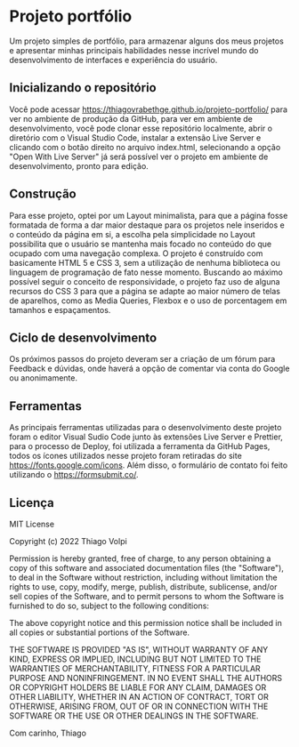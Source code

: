 # Projeto portfólio

Um projeto simples de portfólio, para armazenar alguns dos meus projetos e apresentar minhas principais habilidades nesse incrível mundo do desenvolvimento de interfaces e experiência do usuário.

## Inicializando o repositório

Você pode acessar https://thiagovrabethge.github.io/projeto-portfolio/ para ver no ambiente de produção da GitHub, para ver em ambiente de desenvolvimento, você pode clonar esse repositório localmente, abrir o diretório com o Visual Studio Code, instalar a extensão Live Server e clicando com o botão direito no arquivo index.html, selecionando a opção "Open With Live Server" já será possível ver o projeto em ambiente de desenvolvimento, pronto para edição.

## Construção

Para esse projeto, optei por um Layout minimalista, para que a página fosse formatada de forma a dar maior destaque para os projetos nele inseridos e o conteúdo da página em si, a escolha pela simplicidade no Layout possibilita que o usuário se mantenha mais focado no conteúdo do que ocupado com uma navegação complexa. O projeto é construído com basicamente HTML 5 e CSS 3, sem a utilização de nenhuma biblioteca ou linguagem de programação de fato nesse momento. Buscando ao máximo possível seguir o conceito de responsividade, o projeto faz uso de alguna recursos do CSS 3 para que a página se adapte ao maior número de telas de aparelhos, como as Media Queries, Flexbox e o uso de porcentagem em tamanhos e espaçamentos.

## Ciclo de desenvolvimento

Os próximos passos do projeto deveram ser a criação de um fórum para Feedback e dúvidas, onde haverá a opção de comentar via conta do Google ou anonimamente.

## Ferramentas

As principais ferramentas utilizadas para o desenvolvimento deste projeto foram o editor Visual Sudio Code junto às extensões Live Server e Prettier, para o processo de Deploy, foi utilizada a ferramenta da GitHub Pages, todos os ícones utilizados nesse projeto foram retiradas do site https://fonts.google.com/icons.
Além disso, o formulário de contato foi feito utilizando o https://formsubmit.co/.

## Licença

MIT License

Copyright (c) 2022 Thiago Volpi

Permission is hereby granted, free of charge, to any person obtaining a copy
of this software and associated documentation files (the "Software"), to deal
in the Software without restriction, including without limitation the rights
to use, copy, modify, merge, publish, distribute, sublicense, and/or sell
copies of the Software, and to permit persons to whom the Software is
furnished to do so, subject to the following conditions:

The above copyright notice and this permission notice shall be included in all
copies or substantial portions of the Software.

THE SOFTWARE IS PROVIDED "AS IS", WITHOUT WARRANTY OF ANY KIND, EXPRESS OR
IMPLIED, INCLUDING BUT NOT LIMITED TO THE WARRANTIES OF MERCHANTABILITY,
FITNESS FOR A PARTICULAR PURPOSE AND NONINFRINGEMENT. IN NO EVENT SHALL THE
AUTHORS OR COPYRIGHT HOLDERS BE LIABLE FOR ANY CLAIM, DAMAGES OR OTHER
LIABILITY, WHETHER IN AN ACTION OF CONTRACT, TORT OR OTHERWISE, ARISING FROM,
OUT OF OR IN CONNECTION WITH THE SOFTWARE OR THE USE OR OTHER DEALINGS IN THE
SOFTWARE.

Com carinho, Thiago
